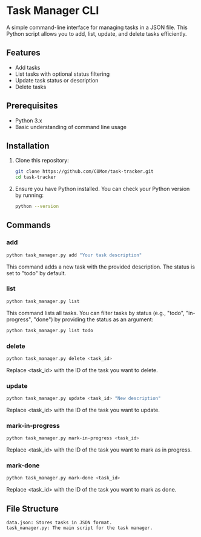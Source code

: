 # Task Manager CLI

A simple command-line interface for managing tasks in a JSON file. This Python script allows you to add, list, update, and delete tasks efficiently.

## Features

- Add tasks
- List tasks with optional status filtering
- Update task status or description
- Delete tasks

## Prerequisites

- Python 3.x
- Basic understanding of command line usage

## Installation

1. Clone this repository:
   
   ```bash
   git clone https://github.com/C0Mon/task-tracker.git
   cd task-tracker
   ```
2. Ensure you have Python installed. You can check your Python version by running:
   ```bash
   python --version
   ```
   

## Commands
### add
```bash
python task_manager.py add "Your task description"
```
This command adds a new task with the provided description. The status is set to "todo" by default.

### list

```bash
python task_manager.py list
```
This command lists all tasks. You can filter tasks by status (e.g., "todo", "in-progress", "done") by providing the status as an argument:

```bash
python task_manager.py list todo
```
### delete
```bash
python task_manager.py delete <task_id>
```
Replace <task_id> with the ID of the task you want to delete.
### update

```bash
python task_manager.py update <task_id> "New description"
```
Replace <task_id> with the ID of the task you want to update.

### mark-in-progress

```bash
python task_manager.py mark-in-progress <task_id>
```
Replace <task_id> with the ID of the task you want to mark as in progress.

### mark-done
```bash
python task_manager.py mark-done <task_id>
```
Replace <task_id> with the ID of the task you want to mark as done.

## File Structure

    data.json: Stores tasks in JSON format.
    task_manager.py: The main script for the task manager.
